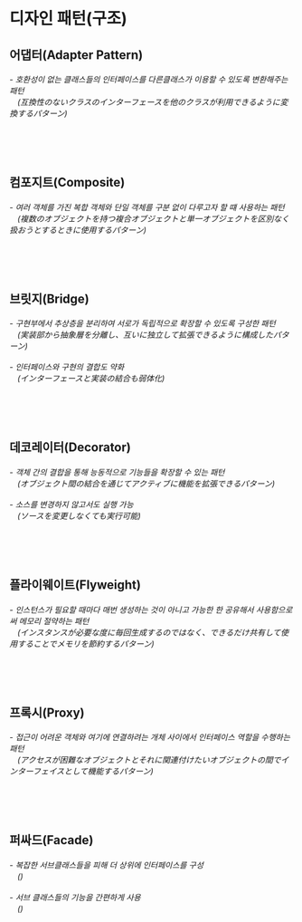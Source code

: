 # 디자인 패턴(구조) 
<h2> 어댑터(Adapter Pattern)    </h2>
<h6> - 호환성이 없는 클래스들의 인터페이스를 다른클래스가 이용할 수 있도록 변환해주는 패턴<br> 
<a>　</a>(互換性のないクラスのインターフェースを他のクラスが利用できるように変換するパターン)
</h6>

<br>
<br>

<h2> 컴포지트(Composite)    </h2>
<h6> - 여러 객체를 가진 복합 객체와 단일 객체를 구분 없이 다루고자 할 떄 사용하는 패턴<br> 
<a>　</a>(複数のオブジェクトを持つ複合オブジェクトと単一オブジェクトを区別なく扱おうとするときに使用するパターン)
</h6>

<br>
<br>

<h2> 브릿지(Bridge)    </h2>
<h6> - 구현부에서 추상층을 분리하여 서로가 독립적으로 확장할 수 있도록 구성한 패턴<br> 
<a>　</a>(実装部から抽象層を分離し、互いに独立して拡張できるように構成したパターン)
<br><br>- 인터페이스와 구현의 결합도 약화<br> 
<a>　</a>(インターフェースと実装の結合も弱体化)
</h6>


<br>
<br>

<h2> 데코레이터(Decorator)    </h2>
<h6> - 객체 간의 결합을 통해 능동적으로 기능들을 확장할 수 있는 패턴<br> 
<a>　</a>(オブジェクト間の結合を通じてアクティブに機能を拡張できるパターン)
<br><br>- 소스를 변경하지 않고서도 실행 가능<br> 
<a>　</a>(ソースを変更しなくても実行可能)
</h6>

<br>
<br>

<h2> 플라이웨이트(Flyweight)    </h2>
<h6> - 인스턴스가 필요할 때마다 매번 생성하는 것이 아니고 가능한 한 공유해서 사용함으로써 메모리 절약하는 패턴<br> 
<a>　</a>(インスタンスが必要な度に毎回生成するのではなく、できるだけ共有して使用することでメモリを節約するパターン)
</h6>

<br>
<br>

<h2> 프록시(Proxy)    </h2>
<h6> - 접근이 어려운 객체와 여기에 연결하려는 개체 사이에서 인터페이스 역할을 수행하는 패턴<br> 
<a>　</a>(アクセスが困難なオブジェクトとそれに関連付けたいオブジェクトの間でインターフェイスとして機能するパターン)
</h6>

<br>
<br>

<h2> 퍼싸드(Facade)    </h2>
<h6> - 복잡한 서브클래스들을 피해 더 상위에 인터페이스를 구성<br> 
<a>　</a>()
<br><br> - 서브 클래스들의 기능을 간편하게 사용<br> 
<a>　</a>()
</h6>
